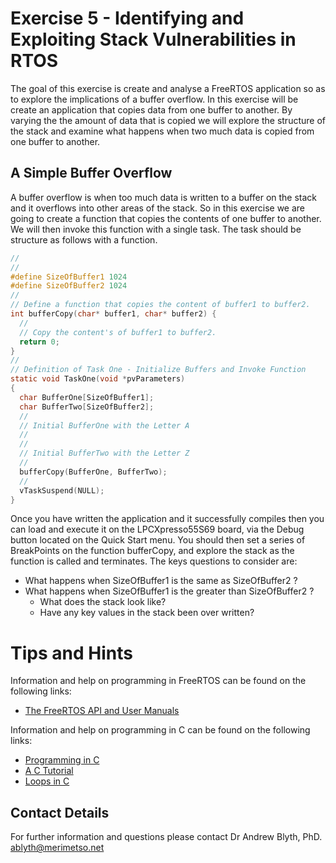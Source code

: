 # Exercise 5 - Identifying and Exploiting Stack Vulnerabilities in RTOS

The goal of this exercise is create and analyse a FreeRTOS application so as to explore the implications of a buffer overflow. In this exercise will be create an application that copies data from one buffer to another. By varying the the amount of data that is copied we will explore the structure of the stack and examine what happens when two much data is copied from one buffer to another.

## A Simple Buffer Overflow

A buffer overflow is when too much data is written to a buffer on the stack and it overflows into other areas of the stack. So in this exercise we are going to create a function that copies the contents of one buffer to another. We will then invoke this function with a single task.  The task should be structure as follows with a function.

```c
//
//
#define SizeOfBuffer1 1024
#define SizeOfBuffer2 1024
//
// Define a function that copies the content of buffer1 to buffer2.
int bufferCopy(char* buffer1, char* buffer2) {
  //
  // Copy the content's of buffer1 to buffer2.
  return 0;
}
//
// Definition of Task One - Initialize Buffers and Invoke Function
static void TaskOne(void *pvParameters)
{
  char BufferOne[SizeOfBuffer1];
  char BufferTwo[SizeOfBuffer2];
  //
  // Initial BufferOne with the Letter A
  //
  //
  // Initial BufferTwo with the Letter Z
  //
  bufferCopy(BufferOne, BufferTwo);
  //
  vTaskSuspend(NULL);
}
```

Once you have written the application and it successfully compiles then you can load and execute it on the LPCXpresso55S69 board, via the Debug button located on the Quick Start menu. You should then set a series of BreakPoints on the function bufferCopy, and explore the stack as the function is called and terminates. The keys questions to consider are:
* What happens when SizeOfBuffer1 is the same as SizeOfBuffer2 ?
* What happens when SizeOfBuffer1 is the greater than SizeOfBuffer2 ?
  * What does the stack look like?
  * Have any key values in the stack been over written?

# Tips and Hints
Information and help on programming in FreeRTOS can be found on the following links:
* [The FreeRTOS API and User Manuals](https://www.freertos.org/Documentation/RTOS_book.html)

Information and help on programming in C can be found on the following links:
* [Programming in C](https://beginnersbook.com/2014/01/c-program-structure/)
* [A C Tutorial](https://www.cprogramming.com/tutorial/c-tutorial.html?inl=nv)
* [Loops in C](https://www.tutorialspoint.com/cprogramming/c_loops.htm)

## Contact Details

For further information and questions please contact Dr Andrew Blyth, PhD. <ablyth@merimetso.net>
